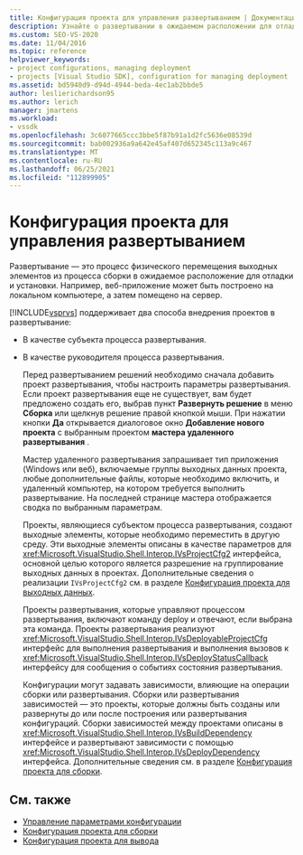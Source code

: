 ```yaml
---
title: Конфигурация проекта для управления развертыванием | Документация Майкрософт
description: Узнайте о развертывании в ожидаемом расположении для отладки и установки, а также о двух способах Visual Studio, поддерживающих развертывание проектов.
ms.custom: SEO-VS-2020
ms.date: 11/04/2016
ms.topic: reference
helpviewer_keywords:
- project configurations, managing deployment
- projects [Visual Studio SDK], configuration for managing deployment
ms.assetid: bd5940d9-d94d-4944-beda-4ec1ab2bbde5
author: leslierichardson95
ms.author: lerich
manager: jmartens
ms.workload:
- vssdk
ms.openlocfilehash: 3c6077665ccc3bbe5f87b91a1d2fc5636e08539d
ms.sourcegitcommit: bab002936a9a642e45af407d652345c113a9c467
ms.translationtype: MT
ms.contentlocale: ru-RU
ms.lasthandoff: 06/25/2021
ms.locfileid: "112899905"
---
```

# <a name="project-configuration-for-managing-deployment"></a>Конфигурация проекта для управления развертыванием
Развертывание — это процесс физического перемещения выходных элементов из процесса сборки в ожидаемое расположение для отладки и установки. Например, веб-приложение может быть построено на локальном компьютере, а затем помещено на сервер.

 [!INCLUDE[vsprvs](../../code-quality/includes/vsprvs_md.md)] поддерживает два способа внедрения проектов в развертывание:

- В качестве субъекта процесса развертывания.

- В качестве руководителя процесса развертывания.

  Перед развертыванием решений необходимо сначала добавить проект развертывания, чтобы настроить параметры развертывания. Если проект развертывания еще не существует, вам будет предложено создать его, выбрав пункт **Развернуть решение** в меню **Сборка** или щелкнув решение правой кнопкой мыши. При нажатии кнопки **Да** открывается диалоговое окно **Добавление нового проекта** с выбранным проектом **мастера удаленного развертывания** .

  Мастер удаленного развертывания запрашивает тип приложения (Windows или веб), включаемые группы выходных данных проекта, любые дополнительные файлы, которые необходимо включить, и удаленный компьютер, на котором требуется выполнить развертывание. На последней странице мастера отображается сводка по выбранным параметрам.

  Проекты, являющиеся субъектом процесса развертывания, создают выходные элементы, которые необходимо переместить в другую среду. Эти выходные элементы описаны в качестве параметров для <xref:Microsoft.VisualStudio.Shell.Interop.IVsProjectCfg2> интерфейса, основной целью которого является разрешение на группирование выходных данных в проектах. Дополнительные сведения о реализации `IVsProjectCfg2` см. в разделе [Конфигурация проекта для выходных данных](../../extensibility/internals/project-configuration-for-output.md).

  Проекты развертывания, которые управляют процессом развертывания, включают команду deploy и отвечают, если выбрана эта команда. Проекты развертывания реализуют <xref:Microsoft.VisualStudio.Shell.Interop.IVsDeployableProjectCfg> интерфейс для выполнения развертывания и выполнения вызовов к <xref:Microsoft.VisualStudio.Shell.Interop.IVsDeployStatusCallback> интерфейсу для сообщения о событиях состояния развертывания.

  Конфигурации могут задавать зависимости, влияющие на операции сборки или развертывания. Сборки или развертывания зависимостей — это проекты, которые должны быть созданы или развернуты до или после построения или развертывания конфигураций. Сборки зависимостей между проектами описаны в <xref:Microsoft.VisualStudio.Shell.Interop.IVsBuildDependency> интерфейсе и развертывают зависимости с помощью <xref:Microsoft.VisualStudio.Shell.Interop.IVsDeployDependency> интерфейса. Дополнительные сведения см. в разделе [Конфигурация проекта для сборки](../../extensibility/internals/project-configuration-for-building.md).

## <a name="see-also"></a>См. также
- [Управление параметрами конфигурации](../../extensibility/internals/managing-configuration-options.md)
- [Конфигурация проекта для сборки](../../extensibility/internals/project-configuration-for-building.md)
- [Конфигурация проекта для вывода](../../extensibility/internals/project-configuration-for-output.md)
